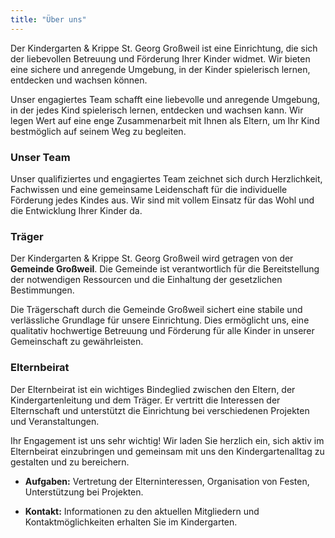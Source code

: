 ```yaml
---
title: "Über uns"
---
```

Der Kindergarten & Krippe St. Georg Großweil ist eine Einrichtung, die sich der liebevollen Betreuung und Förderung Ihrer Kinder widmet. Wir bieten eine sichere und anregende Umgebung, in der Kinder spielerisch lernen, entdecken und wachsen können.

Unser engagiertes Team schafft eine liebevolle und anregende Umgebung, in der jedes Kind spielerisch lernen, entdecken und wachsen kann. Wir legen Wert auf eine enge Zusammenarbeit mit Ihnen als Eltern, um Ihr Kind bestmöglich auf seinem Weg zu begleiten.

### Unser Team

Unser qualifiziertes und engagiertes Team zeichnet sich durch Herzlichkeit, Fachwissen und eine gemeinsame Leidenschaft für die individuelle Förderung jedes Kindes aus. Wir sind mit vollem Einsatz für das Wohl und die Entwicklung Ihrer Kinder da.

### Träger

Der Kindergarten & Krippe St. Georg Großweil wird getragen von der **Gemeinde Großweil**. Die Gemeinde ist verantwortlich für die Bereitstellung der notwendigen Ressourcen und die Einhaltung der gesetzlichen Bestimmungen.

Die Trägerschaft durch die Gemeinde Großweil sichert eine stabile und verlässliche Grundlage für unsere Einrichtung. Dies ermöglicht uns, eine qualitativ hochwertige Betreuung und Förderung für alle Kinder in unserer Gemeinschaft zu gewährleisten.

### Elternbeirat

Der Elternbeirat ist ein wichtiges Bindeglied zwischen den Eltern, der Kindergartenleitung und dem Träger. Er vertritt die Interessen der Elternschaft und unterstützt die Einrichtung bei verschiedenen Projekten und Veranstaltungen.

Ihr Engagement ist uns sehr wichtig! Wir laden Sie herzlich ein, sich aktiv im Elternbeirat einzubringen und gemeinsam mit uns den Kindergartenalltag zu gestalten und zu bereichern.

* **Aufgaben:** Vertretung der Elterninteressen, Organisation von Festen, Unterstützung bei Projekten.

* **Kontakt:** Informationen zu den aktuellen Mitgliedern und Kontaktmöglichkeiten erhalten Sie im Kindergarten.
